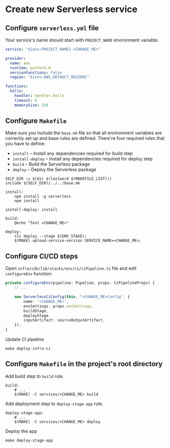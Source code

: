 # Create new Serverless service

## Configure `serverless.yml` file
Your service's name should start with `PROJECT_NAME` environment variable.

```yml
service: "${env:PROJECT_NAME}-<CHANGE_ME>"

provider:
  name: aws
  runtime: python3.8
  versionFunctions: false
  region: "${env:AWS_DEFAULT_REGION}"

functions:
  hello:
    handler: handler.hello
    timeout: 6
    memorySize: 256

```

## Configure `Makefile`
Make sure you include the `base.mk` file so that all environment variables are correctly set up and base rules are defined. There're four required rules that you have to define:
* `install` – Install any dependencies required for build step
* `install-deploy` – Install any dependencies required for deploy step
* `build` – Build the Serverless package
* `deploy` – Deploy the Serverless package

```shell
SELF_DIR := $(dir $(lastword $(MAKEFILE_LIST)))
include $(SELF_DIR)/../../base.mk

install:
	npm install -g serverless
	npm install

install-deploy: install

build:
	@echo "Test <CHANGE_ME>"

deploy:
	sls deploy --stage $(ENV_STAGE);
	$(MAKE) upload-service-version SERVICE_NAME=<CHANGE_ME>;
```

## Configure CI/CD steps

Open `infra/cdk/lib/stacks/env/ci/ciPipeline.ts` file and edit `configureEnv` function:
```ts
private configureEnv(pipeline: Pipeline, props: CiPipelineProps) {
    // ...

    new ServerlessCiConfig(this, "<CHANGE_ME>Config", {
        name: '<CHANGE_ME>',
        envSettings: props.envSettings,
        buildStage,
        deployStage,
        inputArtifact: sourceOutputArtifact,
    });
}
```

Update CI pipeline
```shell
make deploy-infra-ci
```

## Configure `Makefile` in the project's root directory
Add build step to `build` rule.
```
build:
	# ...
	$(MAKE) -C services/<CHANGE_ME> build
```

Add deployment step to `deploy-stage-app` rule.
```
deploy-stage-app:
	# ...
	$(MAKE) -C services/<CHANGE_ME> deploy
```

Deploy the app
```shell
make deploy-stage-app
```
